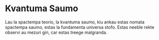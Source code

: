 # Kvantuma Saumo

Lau la spactempa teorio, la kvantuma saumo, kiu ankau estas nomata spactempa
saumo, estas la fundamenta universa stofo. Estas neeble rekte observi au mezuri
gin, car estas treege malgranda.

